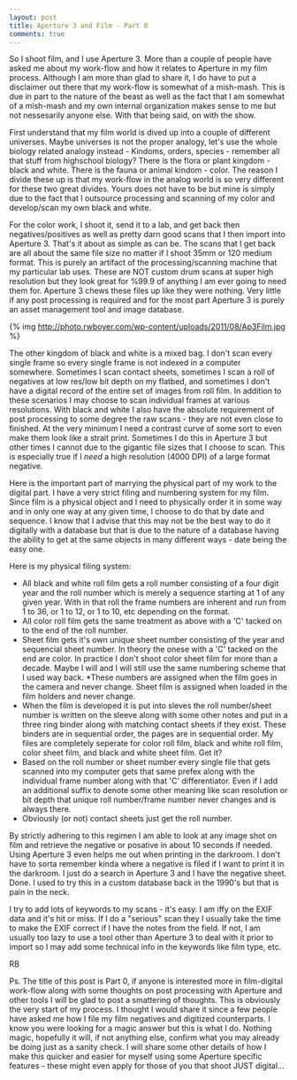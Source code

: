 ```yaml
---
layout: post
title: Aperture 3 and Film - Part 0
comments: true
---
```

So I shoot film, and I use Aperture 3. More than a couple of people have asked me about my work-flow and how it relates to Aperture in my film process. Although I am more than glad to share it, I do have to put a disclaimer out there that my work-flow is somewhat of a mish-mash. This is due in part to the nature of the beast as well as the fact that I am somewhat of a mish-mash and my own internal organization makes sense to me but not nessesarily anyone else. With that being said, on with the show.

First understand that my film world is dived up into a couple of different universes. Maybe universes is not the proper analogy, let's use the whole biology related analogy instead - Kindoms, orders, species - remember all that stuff from highschool biology? There is the flora or plant kingdom - black and white. There is the fauna or animal kindom - color. The reason I divide these up is that my work-flow in the analog world is so very different for these two great divides. Yours does not have to be but mine is simply due to the fact that I outsource processing and scanning of my color and develop/scan my own black and white.

For the color work, I shoot it, send it to a lab, and get back then negatives/positives as well as pretty darn good scans that I then import into Aperture 3. That's it about as simple as can be.  The scans that I get back are all about the same file size no matter if I shoot 35mm or 120 medium format. This is purely an artifact of the processing/scanning machine that my particular lab uses. These are NOT custom drum scans at super high resolution but they look great for %99.9 of anything I am ever going to need them for. Aperture 3 chews these files up like they were nothing. Very little if any post processing is required and for the most part Aperture 3 is purely an asset management tool and image database.

{% img http://photo.rwboyer.com/wp-content/uploads/2011/08/Ap3Film.jpg %}

The other kingdom of black and white is a mixed bag. I don't scan every single frame so every single frame is not indexed in a computer somewhere. Sometimes I scan contact sheets, sometimes I scan a roll of negatives at low res/low bit depth on my flatbed, and sometimes I don't have a digital record of the entire set of images from roll film. In addition to these scenarios I may choose to scan individual frames at various resolutions. With black and white I also have the absolute requirement of post processing to some degree the raw scans - they are not even close to finished. At the very minimum I need a contrast curve of some sort to even make them look like a strait print. Sometimes I do this in Aperture 3 but other times I cannot due to the gigantic file sizes that I choose to scan. This is especially true if I <em>need</em> a high resolution (4000 DPI) of a large format negative.

Here is the important part of marrying the physical part of my work to the digital part. I have a very strict filing and numbering system for my film. Since film is a physical object and I need to physically order it in some way and in only one way at any given time, I choose to do that by date and sequence. I know that I advise that this may not be the best way to do it digitally with a database but that is due to the nature of a database having the ability to get at the same objects in many different ways - date being the easy one.

Here is my physical filing system:
<ul>
	<li>All black and white roll film gets a roll number consisting of a four digit year and the roll number which is merely a sequence starting at 1 of any given year. With in that roll the frame numbers are inherent and run from 1 to 36, or 1 to 12, or 1 to 10, etc depending on the format.</li>
	<li>All color roll film gets the same treatment as above with a 'C' tacked on to the end of the roll number.</li>
	<li>Sheet film gets it's own unique sheet number consisting of the year and sequencial sheet number. In theory the onese with a 'C' tacked on the end are color. In practice I don't shoot color sheet film for more than a decade. Maybe I will and I will still use the same numbering scheme that I used way back.
*These numbers are assigned when the film goes in the camera and never change. Sheet film is assigned when loaded in the film holders and never change.</li>
	<li>When the film is developed it is put into sleves the roll number/sheet number is written on the sleeve along with some other notes and put in a three ring binder along with matching contact sheets if they exist. These binders are in sequential order, the pages are in sequential order. My files are completely seperate for color roll film, black and white roll film, color sheet film, and black and white sheet film. Get it?</li>
	<li>Based on the roll number or sheet number every single file that gets scanned into my computer gets that same prefex along with the individual frame number along with that 'C' differentiator. Even if I add an additional suffix to denote some other meaning like scan resolution or bit depth that unique roll number/frame number never changes and is always there.</li>
	<li>Obviously (or not) contact sheets just get the roll number.</li>
</ul>
By strictly adhering to this regimen I am able to look at any image shot on film and retrieve the negative or posative in about 10 seconds if needed. Using Aperture 3 even helps me out when printing in the darkroom. I don't have to sorta remember kinda where a negative is filed if I want to print it in the darkroom. I just do a search in Aperture 3 and I have the negative sheet. Done. I used to try this in a custom database back in the 1990's but that is pain in the neck.

I try to add lots of keywords to my scans - it's easy. I am iffy on the EXIF data and it's hit or miss. If I do a "serious" scan they I usually take the time to make the EXIF correct if I have the notes from the field. If not, I am usually too lazy to use a  tool other than Aperture 3 to deal with it prior to import so I may add some technical info in the keywords like film type, etc.

RB

Ps. The title of this post is Part 0, if anyone is interested more in film-digital work-flow along with some thoughts on post processing with Aperture and other tools I will be glad to post a smattering of thoughts. This is obviously the very start of my process. I thought I would share it since a few people have asked me how I file my film negatives and digitized counterparts. I know you were looking for a magic answer but this is what I do. Nothing magic, hopefully it will, if not anything else, confirm what you may already be doing just as a sanity check. I will share some other details of how I make this quicker and easier for myself using some Aperture specific features - these might even apply for those of you that shoot JUST digital...